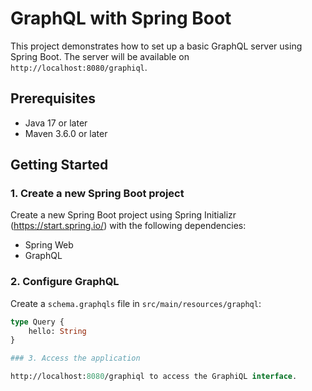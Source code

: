 # GraphQL with Spring Boot

This project demonstrates how to set up a basic GraphQL server using Spring Boot. The server will be available on `http://localhost:8080/graphiql`.

## Prerequisites

- Java 17 or later
- Maven 3.6.0 or later

## Getting Started

### 1. Create a new Spring Boot project

Create a new Spring Boot project using Spring Initializr (https://start.spring.io/) with the following dependencies:
- Spring Web
- GraphQL

### 2. Configure GraphQL

Create a `schema.graphqls` file in `src/main/resources/graphql`:

```graphql
type Query {
    hello: String
}

### 3. Access the application

http://localhost:8080/graphiql to access the GraphiQL interface. 








  





